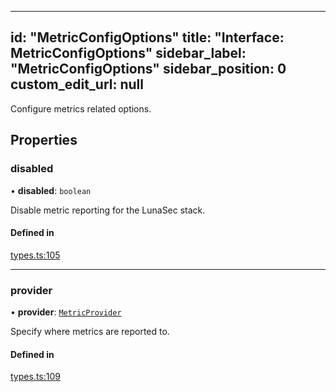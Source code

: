<!--
  ~ Copyright by LunaSec (owned by Refinery Labs, Inc)
  ~
  ~ Licensed under the Creative Commons Attribution-ShareAlike 4.0 International
  ~ (the "License"); you may not use this file except in compliance with the
  ~ License. You may obtain a copy of the License at
  ~
  ~ https://creativecommons.org/licenses/by-sa/4.0/legalcode
  ~
  ~ See the License for the specific language governing permissions and
  ~ limitations under the License.
  ~
-->
---
id: "MetricConfigOptions"
title: "Interface: MetricConfigOptions"
sidebar_label: "MetricConfigOptions"
sidebar_position: 0
custom_edit_url: null
---

Configure metrics related options.

## Properties

### disabled

• **disabled**: `boolean`

Disable metric reporting for the LunaSec stack.

#### Defined in

[types.ts:105](https://github.com/refinery-labs/lunasec-monorepo/blob/91280853/js/sdks/packages/cli/src/config/types.ts#L105)

___

### provider

• **provider**: [`MetricProvider`](../index.md#metricprovider)

Specify where metrics are reported to.

#### Defined in

[types.ts:109](https://github.com/refinery-labs/lunasec-monorepo/blob/91280853/js/sdks/packages/cli/src/config/types.ts#L109)
